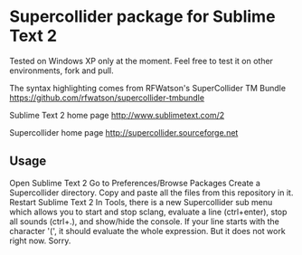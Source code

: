 # Supercollider package for Sublime Text 2

Tested on Windows XP only at the moment.
Feel free to test it on other environments, fork and pull.

The syntax highlighting comes from RFWatson's SuperCollider TM Bundle
https://github.com/rfwatson/supercollider-tmbundle

Sublime Text 2 home page
http://www.sublimetext.com/2

Supercollider home page
http://supercollider.sourceforge.net

## Usage
Open Sublime Text 2
Go to Preferences/Browse Packages 
Create a Supercollider directory.
Copy and paste all the files from this repository in it.
Restart Sublime Text 2
In Tools, there is a new Supercollider sub menu which allows you to start and stop sclang, evaluate a line (ctrl+enter), stop all sounds (ctrl+.), and show/hide the console.
If your line starts with the character '(', it should evaluate the whole expression. But it does not work right now. Sorry.


